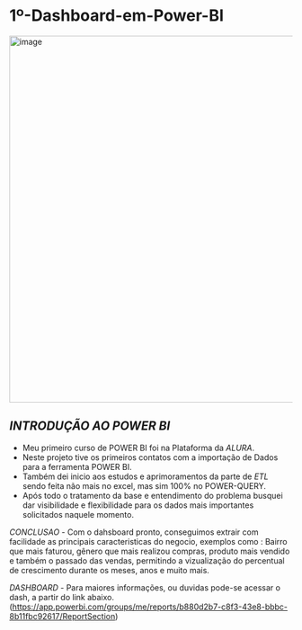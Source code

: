 # 1º-Dashboard-em-Power-BI

<img width="653" alt="image" src="https://user-images.githubusercontent.com/103518697/188472242-502acf2f-d9ba-422f-ba8e-119b81c78fa3.png">


## *INTRODUÇÃO AO POWER BI*

- Meu primeiro curso de POWER BI foi na Plataforma da *ALURA*.
- Neste projeto tive os primeiros contatos com a importação de Dados para a ferramenta POWER BI.
- Também dei inicio aos estudos e aprimoramentos da parte de *ETL* sendo feita não mais no excel, mas sim 100% no POWER-QUERY.
- Após todo o tratamento da base e entendimento do problema busquei dar visibilidade e flexibilidade para os dados mais importantes solicitados naquele momento.

*CONCLUSAO* - Com o dahsboard pronto, conseguimos extrair com facilidade as principais caracteristicas do negocio, exemplos como : Bairro que mais faturou, gênero que mais realizou compras, produto mais vendido e também o passado das vendas, permitindo a vizualização do percentual de crescimento durante os meses, anos e muito mais.

*DASHBOARD* - Para maiores informações, ou duvidas pode-se acessar o dash, a partir do link abaixo.
(https://app.powerbi.com/groups/me/reports/b880d2b7-c8f3-43e8-bbbc-8b11fbc92617/ReportSection)
